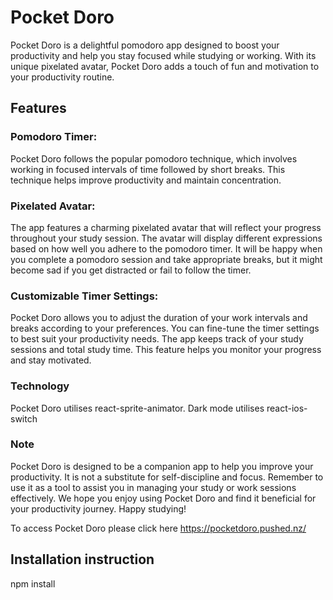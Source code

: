 # Pocket Doro

Pocket Doro is a delightful pomodoro app designed to boost your productivity and help you stay focused while studying or working. With its unique pixelated avatar, Pocket Doro adds a touch of fun and motivation to your productivity routine.

## Features
### Pomodoro Timer:
 Pocket Doro follows the popular pomodoro technique, which involves working in focused intervals of time followed by short breaks. This technique helps improve productivity and maintain concentration.

### Pixelated Avatar: 
The app features a charming pixelated avatar that will reflect your progress throughout your study session. The avatar will display different expressions based on how well you adhere to the pomodoro timer. It will be happy when you complete a pomodoro session and take appropriate breaks, but it might become sad if you get distracted or fail to follow the timer.

### Customizable Timer Settings: 
Pocket Doro allows you to adjust the duration of your work intervals and breaks according to your preferences. You can fine-tune the timer settings to best suit your productivity needs.
The app keeps track of your study sessions and total study time. This feature helps you monitor your progress and stay motivated.

### Technology
Pocket Doro utilises react-sprite-animator.
Dark mode utilises react-ios-switch

### Note
Pocket Doro is designed to be a companion app to help you improve your productivity. It is not a substitute for self-discipline and focus. Remember to use it as a tool to assist you in managing your study or work sessions effectively.
We hope you enjoy using Pocket Doro and find it beneficial for your productivity journey. Happy studying!

To access Pocket Doro please click here https://pocketdoro.pushed.nz/

## Installation instruction
npm install